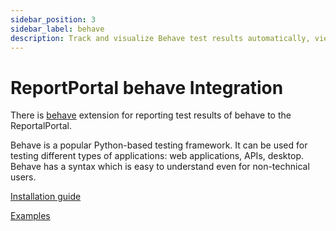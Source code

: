 ```yaml
---
sidebar_position: 3
sidebar_label: behave
description: Track and visualize Behave test results automatically, view Gherkin scenario outcomes, and streamline team collaboration for faster issue resolution.
---
```


# ReportPortal behave Integration

There is [behave](https://behave.readthedocs.io/en/stable/) extension for reporting test results of behave to the ReportalPortal.

Behave is a popular Python-based testing framework. It can be used for testing different types of applications: web applications, APIs, desktop. Behave has a syntax which is easy to understand even for non-technical users.

[Installation guide](https://github.com/reportportal/agent-python-behave#readme)

[Examples](https://github.com/reportportal/examples-python/tree/master/behave)

